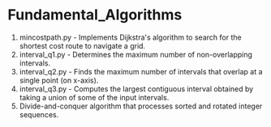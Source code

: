 # Fundamental_Algorithms

1. mincostpath.py - Implements Dijkstra's algorithm to search for the shortest cost route to navigate a grid.
2. interval_q1.py - Determines the maximum number of non-overlapping intervals.
3. interval_q2.py - Finds the maximum number of intervals that overlap at a single point (on x-axis).
4. interval_q3.py - Computes the largest contiguous interval obtained by taking a union of some of the input intervals.
5. Divide-and-conquer algorithm that processes sorted and rotated integer sequences. 
